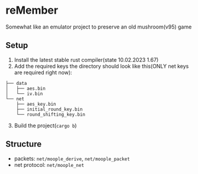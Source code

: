# reMember

Somewhat like an emulator project to preserve an old mushroom(v95) game

## Setup

1. Install the latest stable rust compiler(state 10.02.2023 1.67)
2. Add the required keys the directory should look like this(ONLY net keys are required right now):
```keys/
├── data
│   ├── aes.bin
│   └── iv.bin
└── net
    ├── aes_key.bin
    ├── initial_round_key.bin
    └── round_shifting_key.bin
```
3. Build the project(`cargo b`)


## Structure

* packets: `net/moople_derive`, `net/moople_packet`
* net protocol: `net/moople_net`